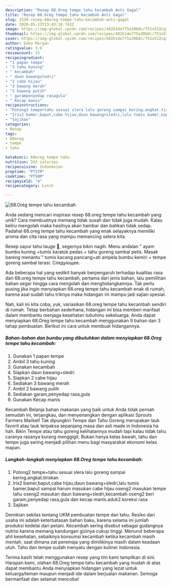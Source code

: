 ```yaml
---
description: "Resep 68.Oreg tempe tahu kecambah Anti Gagal"
title: "Resep 68.Oreg tempe tahu kecambah Anti Gagal"
slug: 2539-resep-68oreg-tempe-tahu-kecambah-anti-gagal
date: 2020-05-13T13:43:10.742Z
image: https://img-global.cpcdn.com/recipes/402b14e775a30b8c/751x532cq70/68oreg-tempe-tahu-kecambah-foto-resep-utama.jpg
thumbnail: https://img-global.cpcdn.com/recipes/402b14e775a30b8c/751x532cq70/68oreg-tempe-tahu-kecambah-foto-resep-utama.jpg
cover: https://img-global.cpcdn.com/recipes/402b14e775a30b8c/751x532cq70/68oreg-tempe-tahu-kecambah-foto-resep-utama.jpg
author: Edna Morgan
ratingvalue: 3.9
reviewcount: 15
recipeingredient:
- "1 papan tempe"
- "3 tahu kuning"
- " kecambah"
- " daun bawangsledri"
- "2 cabe hijau"
- "3 bawang merah"
- "2 bawang putih"
- " garampenyedap rasagula"
- " Kecap manis"
recipeinstructions:
- "Potong2 tempe+tahu sesuai slera lalu goreng sampai kering.angkat.tiriskan"
- "Iris2 bamer,baput,cabe hijau,daun bawang+sledri,lalu tumis bamer,baput sampai harum masukan cabe hijau oseng2 masukan tempe tahu oseng2 masukan daun bawang+sledri,kecambah oseng2 beri garam,penyedap rasa,gula dan kecap manis.aduk2.koreksi rasa"
- "Sajikan"
categories:
- Resep
tags:
- 68oreg
- tempe
- tahu

katakunci: 68oreg tempe tahu 
nutrition: 243 calories
recipecuisine: Indonesian
preptime: "PT37M"
cooktime: "PT50M"
recipeyield: "4"
recipecategory: Lunch

---
```



![68.Oreg tempe tahu kecambah](https://img-global.cpcdn.com/recipes/402b14e775a30b8c/751x532cq70/68oreg-tempe-tahu-kecambah-foto-resep-utama.jpg)

Anda sedang mencari inspirasi resep 68.oreg tempe tahu kecambah yang unik? Cara membuatnya memang tidak susah dan tidak juga mudah. Kalau keliru mengolah maka hasilnya akan hambar dan bahkan tidak sedap. Padahal 68.oreg tempe tahu kecambah yang enak selayaknya memiliki aroma dan cita rasa yang mampu memancing selera kita.

Resep sayur tahu tauge 🥘, segernya bikin nagih. Menu andalan &#34; ayam bumbu kuning +tumis karatok pedas + tahu goreng sambal petis. Masak bareng menantu &#34; tumis kacang pancang+ati ampela bumbu kemiri + tempe goreng sambal terasi. Следующее.

Ada beberapa hal yang sedikit banyak berpengaruh terhadap kualitas rasa dari 68.oreg tempe tahu kecambah, pertama dari jenis bahan, lalu pemilihan bahan segar hingga cara mengolah dan menghidangkannya. Tak perlu pusing jika ingin menyiapkan 68.oreg tempe tahu kecambah enak di rumah, karena asal sudah tahu triknya maka hidangan ini mampu jadi sajian spesial.


Nah, kali ini kita coba, yuk, variasikan 68.oreg tempe tahu kecambah sendiri di rumah. Tetap berbahan sederhana, hidangan ini bisa memberi manfaat dalam membantu menjaga kesehatan tubuhmu sekeluarga. Anda dapat menyiapkan 68.Oreg tempe tahu kecambah menggunakan 9 bahan dan 3 tahap pembuatan. Berikut ini cara untuk membuat hidangannya.

<!--inarticleads1-->

##### Bahan-bahan dan bumbu yang dibutuhkan dalam menyiapkan 68.Oreg tempe tahu kecambah:

1. Gunakan 1 papan tempe
1. Ambil 3 tahu kuning
1. Gunakan  kecambah
1. Siapkan  daun bawang+sledri
1. Siapkan 2 cabe hijau
1. Sediakan 3 bawang merah
1. Ambil 2 bawang putih
1. Sediakan  garam,penyedap rasa,gula
1. Gunakan  Kecap manis


Kecambah Belanja bahan makanan yang baik untuk Anda tidak pernah semudah ini, terjangkau, dan menyenangkan dengan aplikasi Sprouts Farmers Market! Tak dipungkiri Tempe dan Tahu Goreng merupakan lauk favorit atau lauk terpaksa sepanjang masa dan asli made in Indonesia ha hah. Bikin Tempe atau tahu goreng kelihatannya mudah tapi kalau tidak tahu caranya rasanya kurang menggigit. Bukan hanya kelas bawah, tahu dan tempe juga sering menjadi pilihan menu bagi masyarakat ekonomi kelas mapan. 

<!--inarticleads2-->

##### Langkah-langkah menyiapkan 68.Oreg tempe tahu kecambah:

1. Potong2 tempe+tahu sesuai slera lalu goreng sampai kering.angkat.tiriskan
1. Iris2 bamer,baput,cabe hijau,daun bawang+sledri,lalu tumis bamer,baput sampai harum masukan cabe hijau oseng2 masukan tempe tahu oseng2 masukan daun bawang+sledri,kecambah oseng2 beri garam,penyedap rasa,gula dan kecap manis.aduk2.koreksi rasa
1. Sajikan


Demikian sekilas tentang UKM pembuatan tempe dan tahu. Resiko dari usaha ini adalah keterbatasan bahan baku, karena selama ini jumlah produksi kedelai dari petani. Kecambah sering disebut sebagai gudangnya nutrisi karena memang kandungan gizinya cukup tinggi. Menurut beberapa ahli kesehatan, sebaiknya konsumsi kecambah ketika kecambah masih mentah, saat dimana zat peremaja yang dimilikinya masih dalam keadaan utuh. Tahu dan tempe sudah menyatu dengan kuliner Indonesia. 

Terima kasih telah menggunakan resep yang tim kami tampilkan di sini. Harapan kami, olahan 68.Oreg tempe tahu kecambah yang mudah di atas dapat membantu Anda menyiapkan hidangan yang lezat untuk keluarga/teman maupun menjadi ide dalam berjualan makanan. Semoga bermanfaat dan selamat mencoba!
